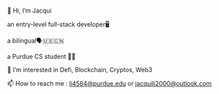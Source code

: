 👋 Hi, I’m Jacqui

an entry-level full-stack developer🖥 

a bilingual🗣🇺🇸🇨🇳 

a Purdue CS student 🔨🚂

👀 I’m interested in Defi, Blockchain, Cryptos, Web3


📫 How to reach me : li4584@purdue.edu or jacquili2000@outlook.com
